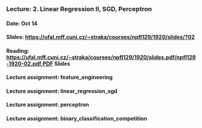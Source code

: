 ### Lecture: 2. Linear Regression II, SGD, Perceptron
#### Date: Oct 14
#### Slides: https://ufal.mff.cuni.cz/~straka/courses/npfl129/1920/slides/?02
#### Reading: https://ufal.mff.cuni.cz/~straka/courses/npfl129/1920/slides.pdf/npfl129-1920-02.pdf,PDF Slides
#### Lecture assignment: feature_engineering
#### Lecture assignment: linear_regression_sgd
#### Lecture assignment: perceptron
#### Lecture assignment: binary_classification_competition
